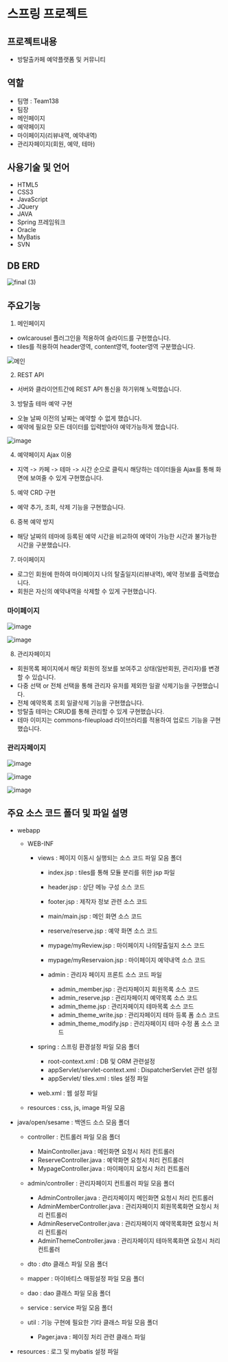 스프링 프로젝트 
=============
프로젝트내용
-------------
  - 방탈출카페 예약플랫폼 및 커뮤니티

역할
-------------
- 팀명 : Team138
- 팀장
- 메인페이지
- 예약페이지
- 마이페이지(리뷰내역, 예약내역)
- 관리자페이지(회원, 예약, 테마)

사용기술 및 언어
-------------
- HTML5
- CSS3
- JavaScript
- JQuery
- JAVA
- Spring 프레임워크
- Oracle
- MyBatis
- SVN
  
DB ERD
--------------
   ![final (3)](https://user-images.githubusercontent.com/80867166/190571134-6a1bb95b-1838-4d6e-b222-82d31b8eff0e.png)
  
주요기능
--------------
1. 메인페이지
  
  - owlcarousel 플러그인을 적용하여 슬라이드를 구현했습니다.
  - tiles를 적용하여 header영역, content영역, footer영역 구분했습니다.
  
  ![메인](https://user-images.githubusercontent.com/80867166/190584414-58a940b1-c2b6-4d94-886d-50c99cd922e0.png)
  

2. REST API
  
  - 서버와 클라이언트간에 REST API 통신을 하기위해 노력했습니다.
  

3. 방탈출 테마 예약 구현

  - 오늘 날짜 이전의 날짜는 예약할 수 없게 했습니다.
  - 예약에 필요한 모든 데이터를 입력받아야 예약가능하게 했습니다.


   ![image](https://user-images.githubusercontent.com/80867166/190594854-a91ab08d-2255-4c72-9034-5c1598cafc0c.png)
  
4. 예약페이지 Ajax 이용

  - 지역 -> 카페 -> 테마 -> 시간 순으로 클릭시 해당하는 데이터들을 Ajax를 통해 화면에 보여줄 수 있게 구현했습니다.
  
5. 예약 CRD 구현
  
  - 예약 추가, 조회, 삭제 기능을 구현했습니다.
  
6. 중복 예약 방지
   
  - 해당 날짜의 테마에 등록된 예약 시간을 비교하여 예약이 가능한 시간과 불가능한 시간을 구분했습니다.
  
    
7. 마이페이지
  - 로그인 회원에 한하여 마이페이지 나의 탈출일지(리뷰내역), 예약 정보를 출력했습니다.
  - 회원은 자신의 예약내역을 삭제할 수 있게 구현했습니다.
  

### 마이페이지
   ![image](https://user-images.githubusercontent.com/80867166/190613248-e393fe83-6e16-47ef-bb63-ae33870bae34.png)


   ![image](https://user-images.githubusercontent.com/80867166/190613138-b21383f2-98fa-466e-b271-6e603d0ce400.png)

  
8. 관리자페이지
  - 회원목록 페이지에서 해당 회원의 정보를 보여주고 상태(일반회원, 관리자)를 변경 할 수 있습니다.
  - 다중 선택 or 전체 선택을 통해 관리자 유저를 제외한 일괄 삭제기능을 구현했습니다.
  - 전체 예약목록 조회  일괄삭제 기능을 구현했습니다.
  - 방탈출 테마는 CRUD를 통해 관리할 수 있게 구현했습니다.
  - 테마 이미지는 commons-fileupload 라이브러리를 적용하여 업로드 기능을 구현했습니다.

  
### 관리자페이지
   ![image](https://user-images.githubusercontent.com/80867166/190613821-241b18de-03ad-4091-8af1-05791bb7f79f.png)


   ![image](https://user-images.githubusercontent.com/80867166/190615472-1317fea7-4ddf-46d8-af20-b258663e253d.png)


   ![image](https://user-images.githubusercontent.com/80867166/190616555-fc5255c7-1ea5-49a4-916c-005d258f2d48.png)

  
주요 소스 코드 폴더 및 파일 설명
-------------

- webapp

  - WEB-INF
    - views : 페이지 이동시 실행되는 소스 코드 파일 모음 폴더
      - index.jsp : tiles를 통해 모듈 분리를 위한 jsp 파일
      - header.jsp : 상단 메뉴 구성 소스 코드
      - footer.jsp : 제작자 정보 관련 소스 코드
      - main/main.jsp : 메인 화면 소스 코드
      - reserve/reserve.jsp : 예약 화면 소스 코드
      - mypage/myReview.jsp : 마이페이지 나의탈출일지 소스 코드
      - mypage/myReservaion.jsp : 마이페이지 예약내역 소스 코드
        
      - admin : 관리자 페이지 프론트 소스 코드 파일
        - admin_member.jsp : 관리자페이지 회원목록 소스 코드
        - admin_reserve.jsp : 관리자페이지 예약목록 소스 코드
        - admin_theme.jsp : 관리자페이지 테마목록 소스 코드
        - admin_theme_write.jsp : 관리자페이지 테마 등록 폼 소스 코드
        - admin_theme_modify.jsp : 관리자페이지 테마 수정 폼 소스 코드
  
    - spring : 스프링 환경설정 파일 모음 폴더
      - root-context.xml : DB 및 ORM 관련설정
      - appServlet/servlet-context.xml : DispatcherServlet 관련 설정
      - appServlet/ tiles.xml : tiles 설정 파일
  
    - web.xml : 웹 설정 파일
      
  - resources : css, js, image 파일 모음

  
- java/open/sesame : 백엔드 소스 모음 폴더
  
  - controller : 컨트롤러 파일 모음 폴더
    - MainController.java : 메인화면 요청시 처리 컨트롤러
    - ReserveController.java : 예약화면 요청시 처리 컨트롤러
    - MypageController.java : 마이페이지 요청시 처리 컨트롤러
  
  - admin/controller : 관리자페이지 컨트롤러 파일 모음 폴더
    - AdminController.java : 관리자페이지 메인화면 요청시 처리 컨트롤러
    - AdminMemberController.java : 관리자페이지 회원목록화면 요청시 처리 컨트롤러
    - AdminReserveController.java : 관리자페이지 예약목록화면 요청시 처리 컨트롤러
    - AdminThemeController.java : 관리자페이지 테마목록화면 요청시 처리 컨트롤러
      
  - dto : dto 클래스 파일 모음 폴더 
  - mapper : 마이바티스 매핑설정 파일 모음 폴더
  - dao : dao 클래스 파일 모음 폴더
  - service : service 파일 모음 폴더
  - util : 기능 구현에 필요한 기타 클래스 파일 모음 폴더
    - Pager.java : 페이징 처리 관련 클래스 파일
     
- resources : 로그 및 mybatis 설정 파일

